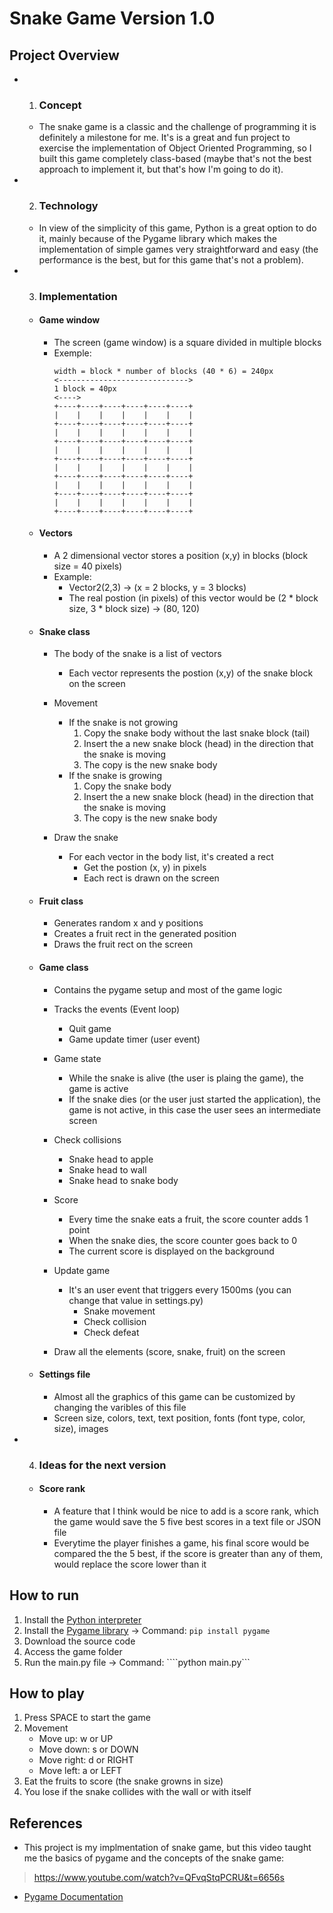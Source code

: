 # Snake Game Version 1.0

## Project Overview
- 1. ### Concept
    - The snake game is a classic and the challenge of programming it is definitely a milestone for me. It's is a great and fun project to exercise the implementation of Object Oriented Programming, so I built this game completely class-based (maybe that's not the best approach to implement it, but that's how I'm going to do it).

- 2. ### Technology
    - In view of the simplicity of this game, Python is a great option to do it, mainly because of the Pygame library which makes the implementation of simple games very straightforward and easy (the performance is the best, but for this game that's not a problem). 

- 3. ### Implementation
    - #### Game window
        - The screen (game window) is a square divided in multiple blocks
        - Exemple:
            ```
            width = block * number of blocks (40 * 6) = 240px
            <----------------------------->
            1 block = 40px
            <---->
            +----+----+----+----+----+----+
            |    |    |    |    |    |    |
            +----+----+----+----+----+----+
            |    |    |    |    |    |    |
            +----+----+----+----+----+----+
            |    |    |    |    |    |    |
            +----+----+----+----+----+----+
            |    |    |    |    |    |    |
            +----+----+----+----+----+----+
            |    |    |    |    |    |    |
            +----+----+----+----+----+----+
            |    |    |    |    |    |    |
            +----+----+----+----+----+----+
            ```

    - #### Vectors
        - A 2 dimensional vector stores a position (x,y) in blocks (block size = 40 pixels)
        - Example: 
            - Vector2(2,3) -> (x = 2 blocks, y = 3 blocks)
            - The real postion (in pixels) of this vector would be (2 * block size, 3 * block size) -> (80, 120)

    - #### Snake class
        - The body of the snake is a list of vectors
            - Each vector represents the postion (x,y) of the snake block on the screen

        - Movement
            - If the snake is not growing
                1. Copy the snake body without the last snake block (tail)
                2. Insert the a new snake block (head) in the direction that the snake is moving
                3. The copy is the new snake body
            - If the snake is growing
                1. Copy the snake body
                2. Insert the a new snake block (head) in the direction that the snake is moving
                3. The copy is the new snake body

        - Draw the snake
            - For each vector in the body list, it's created a rect
                - Get the postion (x, y) in pixels
                - Each rect is drawn on the screen

    - #### Fruit class
        - Generates random x and y positions
        - Creates a fruit rect in the generated position
        - Draws the fruit rect on the screen
    
    - #### Game class
        - Contains the pygame setup and most of the game logic

        - Tracks the events (Event loop)
            - Quit game
            - Game update timer (user event)

        - Game state
            - While the snake is alive (the user is plaing the game), the game is active
            - If the snake dies (or the user just started the application), the game is not active, in this case the user sees an intermediate screen

        - Check collisions 
            - Snake head to apple
            - Snake head to wall
            - Snake head to snake body

        - Score
            - Every time the snake eats a fruit, the score counter adds 1 point
            - When the snake dies, the score counter goes back to 0
            - The current score is displayed on the background

        - Update game
            - It's an user event that triggers every 1500ms (you can change that value in settings.py)
                - Snake movement
                - Check collision
                - Check defeat 

        - Draw all the elements (score, snake, fruit) on the screen 

    - #### Settings file
        - Almost all the graphics of this game can be customized by changing the varibles of this file
        - Screen size, colors, text, text position, fonts (font type, color, size), images

- 4. ### Ideas for the next version
    - #### Score rank
        - A feature that I think would be nice to  add is a score rank, which the game would save the 5 five best scores in a text file or JSON file
        - Everytime the player finishes a game, his final score would be compared the the 5 best, if the score is greater than any of them, would replace the score lower than it



## How to run
1. Install the [Python interpreter](https://www.python.org/downloads/)
2. Install the [Pygame library](https://www.pygame.org/wiki/GettingStarted) -> Command: ```pip install pygame```
3. Download the source code
4. Access the game folder
5. Run the main.py file -> Command: ````python main.py```


## How to play
1. Press SPACE to start the game
2. Movement
    - Move up: w or UP
    - Move down: s or DOWN
    - Move right: d or RIGHT
    - Move left: a or LEFT
3. Eat the fruits to score (the snake growns in size)
4. You lose if the snake collides with the wall or with itself


## References
- This project is my implmentation of snake game, but this video taught me the basics of pygame and the concepts of the snake game:
> https://www.youtube.com/watch?v=QFvqStqPCRU&t=6656s

- [Pygame Documentation](https://www.pygame.org/docs/)